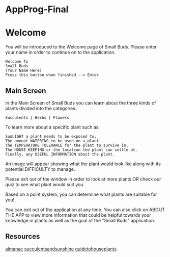 # AppProg-Final
# Welcome

You will be introduced to the Welcome page of Small Buds. Please enter your name in order to continue on to the application.

```
Welcome To
Small Buds
(Your Name Here)
Press this button when finished --> Enter
```

## Main Screen

In the Main Screen of Small Buds you can learn about the three kinds of plants divided into the categories:

```
Succulents | Herbs | Flowers
```

To learn more about a specific plant such as:
```
SunLIGHT a plant needs to be exposed to.
The amount WATERING to be used on a plant.
The TEMPERATURE TOLERANCE for the plant to survive in.
The HOUSE KEEPING or the location the plant can settle at.
Finally, any USEFUL INFORMATION about the plant.
```

An image will appear showing what the plant would look like along with its potential DIFFICULTY to manage.

Please exit out of the window in order to look at more plants OR check our quiz to see what plant would suit you.

Based on a point system, you can determine what plants are suitable for you!

You can exit out of the application at any time. You can also click on ABOUT THE APP to view more information that could be helpful towards your knowledge in plants as well as the goal of the "Small Buds" application.

## Resources

[almanac](https://www.almanac.com/plant/)
[succulentsandsunshine](https://www.succulentsandsunshine.com/types-of-succulents/)
[guidetohouseplants](https://www.guide-to-houseplants.com)
